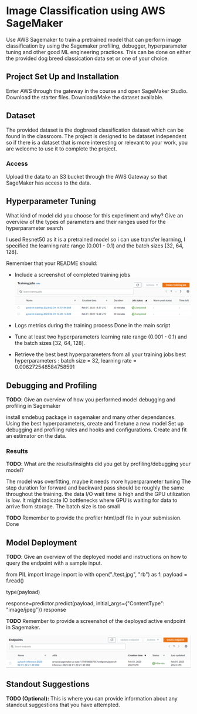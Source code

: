 # Image Classification using AWS SageMaker

Use AWS Sagemaker to train a pretrained model that can perform image classification by using the Sagemaker profiling, debugger, hyperparameter tuning and other good ML engineering practices. This can be done on either the provided dog breed classication data set or one of your choice.

## Project Set Up and Installation
Enter AWS through the gateway in the course and open SageMaker Studio. 
Download the starter files.
Download/Make the dataset available. 

## Dataset
The provided dataset is the dogbreed classification dataset which can be found in the classroom.
The project is designed to be dataset independent so if there is a dataset that is more interesting or relevant to your work, you are welcome to use it to complete the project.

### Access
Upload the data to an S3 bucket through the AWS Gateway so that SageMaker has access to the data. 

## Hyperparameter Tuning
What kind of model did you choose for this experiment and why? Give an overview of the types of parameters and their ranges used for the hyperparameter search

I used Resnet50 as it is a pretrained model so i can use transfer learning, I specified the learning rate range (0.001 - 0.1) and the batch sizes [32, 64, 128].

Remember that your README should:
- Include a screenshot of completed training jobs
![training job.png](https://github.com/mohanad442/AWS-Machine-Learning-Engineer-Nanodegree/blob/main/Image%20Classification%20using%20AWS%20SageMaker/training%20job.PNG)

- Logs metrics during the training process
Done in the main script

- Tune at least two hyperparameters
learning rate range (0.001 - 0.1) and the batch sizes [32, 64, 128].

- Retrieve the best best hyperparameters from all your training jobs
best hyperparameters : batch size = 32, learning rate = 0.006272548584758591

## Debugging and Profiling
**TODO**: Give an overview of how you performed model debugging and profiling in Sagemaker

install smdebug package in sagemaker and many other dependances.
Using the best hyperparameters, create and finetune a new model
Set up debugging and profiling rules and hooks and configurations.
Create and fit an estimator on the data.


### Results
**TODO**: What are the results/insights did you get by profiling/debugging your model?

The model was overfitting, maybe it needs more hyperparameter tuning
The step duration for forward and backward pass should be roughly the same throughout the training.
the data I/O wait time is high and the GPU utilization is low. It might indicate IO bottlenecks where GPU is waiting for data to arrive from storage.
The batch size is too small


**TODO** Remember to provide the profiler html/pdf file in your submission.
Done


## Model Deployment
**TODO**: Give an overview of the deployed model and instructions on how to query the endpoint with a sample input.

from PIL import Image
import io
with open("./test.jpg", "rb") as f:
    payload = f.read()
    
type(payload)

response=predictor.predict(payload, initial_args={"ContentType": "image/jpeg"})
response

**TODO** Remember to provide a screenshot of the deployed active endpoint in Sagemaker.

![endpoint](https://github.com/mohanad442/AWS-Machine-Learning-Engineer-Nanodegree/blob/main/Image%20Classification%20using%20AWS%20SageMaker/endpoint.PNG)

## Standout Suggestions
**TODO (Optional):** This is where you can provide information about any standout suggestions that you have attempted.
